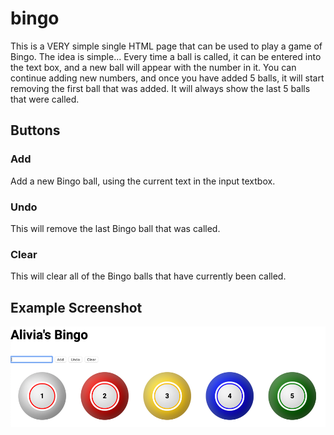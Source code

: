 # bingo

This is a VERY simple single HTML page that can be used to play a game of
Bingo.  The idea is simple...  Every time a ball is called, it can be entered
into the text box, and a new ball will appear with the number in it.  You
can continue adding new numbers, and once you have added 5 balls, it will
start removing the first ball that was added.  It will always show the last
5 balls that were called.

## Buttons

### Add

Add a new Bingo ball, using the current text in the input textbox.

### Undo

This will remove the last Bingo ball that was called.

### Clear

This will clear all of the Bingo balls that have currently been called.

## Example Screenshot
![Example](example.png)
